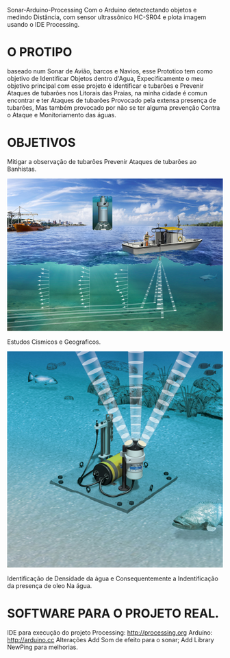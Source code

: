 Sonar-Arduino-Processing
Com o Arduino detectectando objetos e medindo Distância, com sensor ultrassônico HC-SR04 e plota imagem usando  o IDE Processing.



# O PROTIPO 
baseado num Sonar de Avião, barcos e Navios, esse Prototico tem como objetivo de Identificar Objetos dentro d'Agua, Expecificamente o meu objetivo principal com esse projeto é identificar e tubarões e Prevenir Ataques de tubarões nos Litorais das Praias, na minha cidade é comun encontrar e ter Ataques de tubarões Provocado pela extensa presença de tubarões, Mas também provocado por não se ter alguma prevenção Contra o Ataque e Monitoriamento das águas.

# OBJETIVOS

Mitigar a observação de tubarões Prevenir Ataques de tubarões ao Banhistas.
 
 ![Simulação](https://github.com/RabinoMachineLearning/ProjetoAguaMarinha/blob/master/SonTek_HydroSurveyor2.jpg)




 Estudos Cismicos e Geograficos.

![Introdução_para_Estudo_Geograficos](https://github.com/RabinoMachineLearning/ProjetoAguaMarinha/blob/master/SonTek_ADP-Mini.jpg)


 Identificação de Densidade da água e Consequentemente a Indentificação da presença de oleo Na água.


# SOFTWARE PARA O PROJETO REAL.






IDE para execução do projeto
Processing: http://processing.org
Arduíno: http://arduino.cc
Alterações
Add Som de efeito para o sonar;
Add Library NewPing para melhorias.
